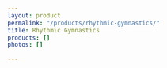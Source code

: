 ```yaml
---
layout: product
permalink: "/products/rhythmic-gymnastics/"
title: Rhythmic Gymnastics
products: []
photos: []

---
```

